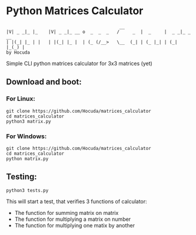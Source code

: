 # Python Matrices Calculator
```
                                           __                         
|V| _ _|_ |_    |V| _ _|_ __ o  _  _  _   /     _  |  _     |  _ _|_ _  __
| |(_| |_ | |   | |(_| |_ |  | (_ (/__>   \__  (_| | (_ |_| | (_| |_(_) | 
by Hocuda
```

Simple CLI python matrices calculator for 3x3 matrices (yet)

## Download and boot:

### For Linux:
```
git clone https://github.com/Hocuda/matrices_calculator
cd matrices_calculator
python3 matrix.py
```

### For Windows:
```
git clone https://github.com/Hocuda/matrices_calculator
cd matrices_calculator
python matrix.py
```

## Testing:

```
python3 tests.py
```

This will start a test, that verifies 3 functions of calculator: 
+ The function for summing matrix on matrix
+ The function for multiplying a matrix on number
+ The function for multiplying one matix by another